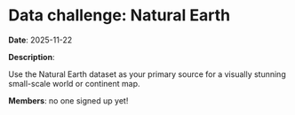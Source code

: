 # Data challenge: Natural Earth

**Date**: 2025-11-22

**Description**:

Use the Natural Earth dataset as your primary source for a visually stunning small-scale world or continent map.

**Members**: no one signed up yet!
